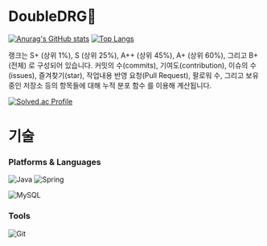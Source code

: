 # DoubleDRG🙈
[![Anurag's GitHub stats](https://github-readme-stats.vercel.app/api?username=doubleDRG)](https://github.com/doubleDRG/github-readme-stats)
[![Top Langs](https://github-readme-stats.vercel.app/api/top-langs/?username=doubleDRG)](https://github.com/doubleDRG/github-readme-stats)

랭크는 S+ (상위 1%), S (상위 25%), A++ (상위 45%), A+ (상위 60%), 그리고 B+ (전체) 로 구성되어 있습니다.
커밋의 수(commits), 기여도(contribution), 이슈의 수(issues), 즐겨찾기(star), 작업내용 반영 요청(Pull Request), 팔로워 수, 그리고 보유 중인 저장소 등의 항목들에 대해 누적 분포 함수 를 이용해 계산됩니다.

[![Solved.ac Profile](http://mazassumnida.wtf/api/v2/generate_badge?boj=dyl0115)](https://solved.ac/dyl0115/)

# 기술
### Platforms & Languages
![Java](https://img.shields.io/badge/Java-007396.svg?&style=for-the-badge&logo=Java&logoColor=white)
![Spring](https://img.shields.io/badge/Spring-6DB33F.svg?&style=for-the-badge&logo=Spring&logoColor=white)

![MySQL](https://img.shields.io/badge/MySQL-4479A1.svg?&style=for-the-badge&logo=MySQL&logoColor=white)

### Tools
![Git](https://img.shields.io/badge/Git-F05032.svg?&style=for-the-badge&logo=Git&logoColor=white)
